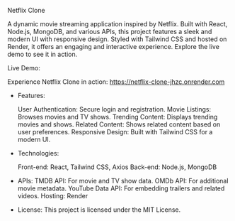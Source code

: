 Netflix Clone

A dynamic movie streaming application inspired by Netflix. Built with React, Node.js, MongoDB, and various APIs, this project features a sleek and modern UI with responsive design. Styled with Tailwind CSS and hosted on Render, it offers an engaging and interactive experience. Explore the live demo to see it in action.

Live Demo:

Experience Netflix Clone in action: https://netflix-clone-jhzc.onrender.com

- Features:

  User Authentication: Secure login and registration.
  Movie Listings: Browses movies and TV shows.
  Trending Content: Displays trending movies and shows.
  Related Content: Shows related content based on user preferences.
  Responsive Design: Built with Tailwind CSS for a modern UI.

- Technologies:

  Front-end: React, Tailwind CSS, Axios
  Back-end: Node.js, MongoDB

- APIs:
  TMDB API: For movie and TV show data.
  OMDb API: For additional movie metadata.
  YouTube Data API: For embedding trailers and related videos.
  Hosting: Render

- License: This project is licensed under the MIT License.

